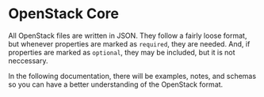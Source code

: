# OpenStack Core

All OpenStack files are written in JSON. They follow a fairly loose format, but whenever properties are marked as `required`, they are needed. And, if properties are marked as `optional`, they may be included, but it is not neccessary.

In the following documentation, there will be examples, notes, and schemas so you can have a better understanding of the OpenStack format.
